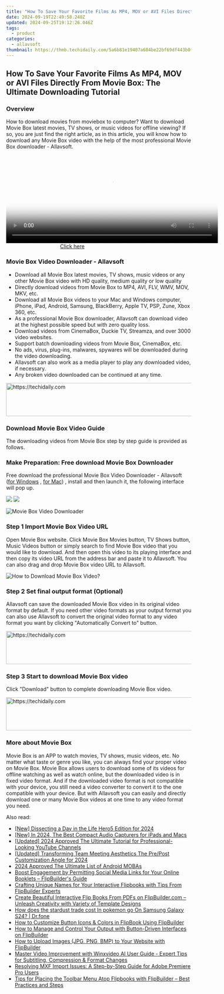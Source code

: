 ```yaml
---
title: "How To Save Your Favorite Films As MP4, MOV or AVI Files Directly From Movie Box: The Ultimate Downloading Tutorial"
date: 2024-09-19T22:49:58.248Z
updated: 2024-09-25T19:12:26.046Z
tags:
  - product
categories:
  - allavsoft
thumbnail: https://thmb.techidaily.com/5a6b81e19407a604be22bf69df443b0f8b7b5bc4d3841b542775d6677ac13b8e.jpg
---
```


## How To Save Your Favorite Films As MP4, MOV or AVI Files Directly From Movie Box: The Ultimate Downloading Tutorial

### Overview

How to download movies from moviebox to computer? Want to download Movie Box latest movies, TV shows, or music videos for offline viewing? If so, you are just find the right article, as in this article, you will know how to download any Movie Box video with the help of the most professional Movie Box downloader - Allavsoft.

<!-- affiliate ads begin -->
<span id="1993645">
					<video width="576" height="240" style="cursor:pointer"
           poster="//a.impactradius-go.com/display-clicktoplayimage/1993645.png"
           onclick="if(!this.playClicked){this.play();this.setAttribute('controls',true);this.playClicked=true;}">
	   <source src="//a.impactradius-go.com/display-ad/22993-1993645">
	   <img src="//a.impactradius-go.com/display-clicktoplayimage/1993645.png" style="border: none; height: 100%; width: 100%; object-fit: contain">
	</video>
	<div style="width:360px;text-align:center"><a href="javascript:window.open(decodeURIComponent('https%3A%2F%2Fhomestyler.sjv.io%2Fc%2F5597632%2F1993645%2F22993'), '_blank');void(0);">Click here</a></div>
</span>
<img height="0" width="0" src="https://imp.pxf.io/i/5597632/1993645/22993" style="position:absolute;visibility:hidden;" border="0" />
<!-- affiliate ads end -->

### Movie Box Video Downloader - Allavsoft

* Download all Movie Box latest movies, TV shows, music videos or any other Movie Box video with HD quality, medium quality or low quality
* Directly download videos from Movie Box to MP4, AVI, FLV, WMV, MOV, MKV, etc.
* Download all Movie Box videos to your Mac and Windows computer, iPhone, iPad, Android, Samsung, BlackBerry, Apple TV, PSP, Zune, Xbox 360, etc.
* As a professional Movie Box downloader, Allavsoft can download video at the highest possible speed but with zero quality loss.
* Download videos from CinemaBox, Duckie TV, Streamza, and over 3000 video websites.
* Support batch downloading videos from Movie Box, CinemaBox, etc.
* No ads, virus, plug-ins, malwares, spywares will be downloaded during the video downloading.
* Allavsoft can also work as a media player to play any downloaded video, if necessary.
* Any broken video downloaded can be continued at any time.

<!-- affiliate ads begin -->
<a href="https://aligracehair.sjv.io/c/5597632/1938682/19272" target="_top" id="1938682">
  <img src="//a.impactradius-go.com/display-ad/19272-1938682" border="0" alt="https://techidaily.com" width="728" height="90"/>
</a>
<img height="0" width="0" src="https://aligracehair.sjv.io/i/5597632/1938682/19272" style="position:absolute;visibility:hidden;" border="0" />
<!-- affiliate ads end -->

### Download Movie Box Video Guide

The downloading videos from Movie Box step by step guide is provided as follows.

### Make Preparation: Free download Movie Box Downloader

Free download the professional Movie Box Video Downloader - Allavsoft ([for Windows](https://tools.techidaily.com/allavsoft/products/) , [for Mac](https://tools.techidaily.com/allavsoft/products/)) , install and then launch it, the following interface will pop up.

[![](https://www.allavsoft.com/how-to/../images/how-to/free-download-win.jpg)](https://tools.techidaily.com/allavsoft/products/) [![](https://www.allavsoft.com/how-to/../images/how-to/free-download-mac.jpg)](https://tools.techidaily.com/allavsoft/products/)

![Movie Box Video Downloader](https://www.allavsoft.com/how-to/../images/allavsoft/screen-shot-600.jpg)

### Step 1 Import Movie Box Video URL

Open Movie Box website. Click Movie Box Movies button, TV Shows button, Music Videos button or simply search to find Movie Box video that you would like to download. And then open this video to its playing interface and then copy its video URL from the address bar and paste it to Allavsoft. You can also drag and drop Movie Box video URL to Allavsoft.

![How to Download Movie Box Video?](https://www.allavsoft.com/how-to/../images/how-to/download-rtmp-video/download-rtmp-video.jpg)

### Step 2 Set final output format (Optional)

Allavsoft can save the downloaded Movie Box video in its original video format by default. If you need other video formats as your output format you can also use Allavsoft to convert the original video format to any video format you want by clicking "Automatically Convert to" button.

<!-- affiliate ads begin -->
<a href="https://appsumo.8odi.net/c/5597632/2037474/7443" target="_top" id="2037474">
  <img src="//a.impactradius-go.com/display-ad/7443-2037474" border="0" alt="https://techidaily.com" width="728" height="90"/>
</a>
<img height="0" width="0" src="https://appsumo.8odi.net/i/5597632/2037474/7443" style="position:absolute;visibility:hidden;" border="0" />
<!-- affiliate ads end -->

### Step 3 Start to download Movie Box video

Click "Download" button to complete downloading Movie Box video.

<!-- affiliate ads begin -->
<a href="https://malaysia-healthcare-travel-council.pxf.io/c/5597632/1557743/17382" target="_top" id="1557743">
  <img src="//a.impactradius-go.com/display-ad/17382-1557743" border="0" alt="https://techidaily.com" width="728" height="90"/>
</a>
<img height="0" width="0" src="https://malaysia-healthcare-travel-council.pxf.io/i/5597632/1557743/17382" style="position:absolute;visibility:hidden;" border="0" />
<!-- affiliate ads end -->

### More about Movie Box

Movie Box is an APP to watch movies, TV shows, music videos, etc. No matter what taste or genre you like, you can always find your proper video on Movie Box. Movie Box allows users to download some of its videos for offline watching as well as watch online, but the downloaded video is in fixed video format. And if the downloaded video format is not compatible with your device, you still need a video converter to convert it to the one compatible with your device. But with Allavsoft you can easily and directly download one or many Movie Box videos at one time to any video format you need.

<ins class="adsbygoogle"
     style="display:block"
     data-ad-format="autorelaxed"
     data-ad-client="ca-pub-7571918770474297"
     data-ad-slot="1223367746"></ins>

<ins class="adsbygoogle"
     style="display:block"
     data-ad-client="ca-pub-7571918770474297"
     data-ad-slot="8358498916"
     data-ad-format="auto"
     data-full-width-responsive="true"></ins>

<span class="atpl-alsoreadstyle">Also read:</span>
<div><ul>
<li><a href="https://fox-info.techidaily.com/new-dissecting-a-day-in-the-life-hero5-edition-for-2024/"><u>[New] Dissecting a Day in the Life Hero5 Edition for 2024</u></a></li>
<li><a href="https://screen-recording.techidaily.com/new-in-2024-the-best-compact-audio-capturers-for-ipads-and-macs/"><u>[New] In 2024, The Best Compact Audio Capturers for iPads and Macs</u></a></li>
<li><a href="https://youtube-blog.techidaily.com/ed-2024-approved-the-ultimate-tutorial-for-professional-looking-youtube-channels/"><u>[Updated] 2024 Approved The Ultimate Tutorial for Professional-Looking YouTube Channels</u></a></li>
<li><a href="https://video-capture.techidaily.com/updated-transforming-team-meeting-aesthetics-the-prepost-customization-angle-for-2024/"><u>[Updated] Transforming Team Meeting Aesthetics The Pre/Post Customization Angle for 2024</u></a></li>
<li><a href="https://screen-activity-recording.techidaily.com/2024-approved-the-ultimate-list-of-android-mobas/"><u>2024 Approved The Ultimate List of Android MOBAs</u></a></li>
<li><a href="https://discover-excellent.techidaily.com/boost-engagement-by-permitting-social-media-links-for-your-online-booklets-flipbuilders-guide/"><u>Boost Engagement by Permitting Social Media Links for Your Online Booklets – FlipBuilder's Guide</u></a></li>
<li><a href="https://discover-excellent.techidaily.com/crafting-unique-names-for-your-interactive-flipbooks-with-tips-from-flipbuilder-experts/"><u>Crafting Unique Names for Your Interactive Flipbooks with Tips From FlipBuilder Experts</u></a></li>
<li><a href="https://discover-excellent.techidaily.com/create-beautiful-interactive-flip-books-from-pdfs-on-flipbuildercom-unleash-creativity-with-variety-of-template-designs/"><u>Create Beautiful Interactive Flip Books From PDFs on FlipBuilder.com – Unleash Creativity with Variety of Template Designs</u></a></li>
<li><a href="https://change-location.techidaily.com/how-does-the-stardust-trade-cost-in-pokemon-go-on-samsung-galaxy-s24-drfone-by-drfone-virtual-android/"><u>How does the stardust trade cost In pokemon go On Samsung Galaxy S24? | Dr.fone</u></a></li>
<li><a href="https://discover-excellent.techidaily.com/how-to-customize-button-icons-and-colors-in-flipbook-using-flipbuilder/"><u>How to Customize Button Icons & Colors in FlipBook Using FlipBuilder</u></a></li>
<li><a href="https://discover-excellent.techidaily.com/how-to-manage-and-control-your-output-with-button-driven-interfaces-on-flipbuilder/"><u>How to Manage and Control Your Output with Button-Driven Interfaces on FlipBuilder</u></a></li>
<li><a href="https://discover-excellent.techidaily.com/how-to-upload-images-jpg-png-bmp-to-your-website-with-flipbuilder/"><u>How to Upload Images (JPG, PNG, BMP) to Your Website with FlipBuilder</u></a></li>
<li><a href="https://blog-min.techidaily.com/master-video-improvement-with-winxvideo-ai-user-guide-expert-tips-for-subtitling-compression-and-format-changes/"><u>Master Video Improvement with Winxvideo AI User Guide - Expert Tips for Subtitling, Compression & Format Changes</u></a></li>
<li><a href="https://win-answers.techidaily.com/resolving-mxf-import-issues-a-step-by-step-guide-for-adobe-premiere-pro-users/"><u>Resolving MXF Import Issues: A Step-by-Step Guide for Adobe Premiere Pro Users</u></a></li>
<li><a href="https://discover-excellent.techidaily.com/tips-for-placing-the-toolbar-menu-atop-flipbooks-with-flipbuilder-best-practices-and-steps/"><u>Tips for Placing the Toolbar Menu Atop Flipbooks with FlipBuilder – Best Practices and Steps</u></a></li>
</ul></div>

